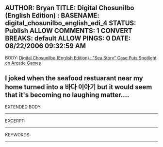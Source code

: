 AUTHOR: Bryan
TITLE: Digital Chosunilbo (English Edition) :
BASENAME: digital_chosunilbo_english_edi_4
STATUS: Publish
ALLOW COMMENTS: 1
CONVERT BREAKS: __default__
ALLOW PINGS: 0
DATE: 08/22/2006 09:32:59 AM
-----
BODY:
<a title="Digital Chosunilbo (English Edition) : Daily News in English About Korea" href="http://english.chosun.com/w21data/html/news/200608/200608210022.html">Digital Chosunilbo (English Edition) : "Sea Story" Case Puts Spotlight on Arcade Games</a>

I joked when the seafood restuarant near my home turned into a 바다 이아기 but it would seem that it's becoming no laughing matter....
-----
EXTENDED BODY:

-----
EXCERPT:

-----
KEYWORDS:

-----



